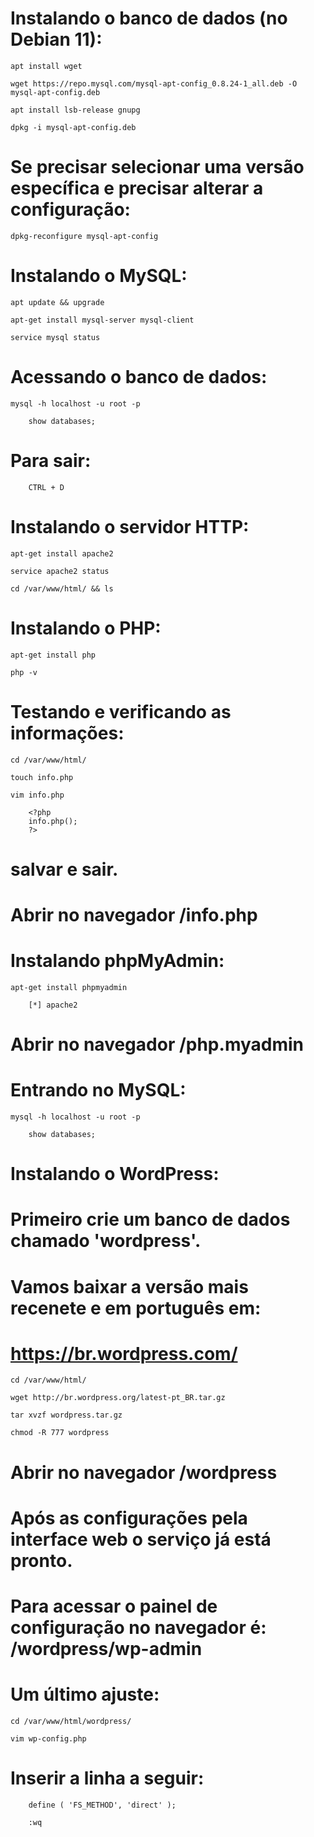 # Instalando o banco de dados (no Debian 11):

    apt install wget

    wget https://repo.mysql.com/mysql-apt-config_0.8.24-1_all.deb -O mysql-apt-config.deb

    apt install lsb-release gnupg

    dpkg -i mysql-apt-config.deb

# Se precisar selecionar uma versão específica e precisar alterar a configuração:

    dpkg-reconfigure mysql-apt-config

# Instalando o MySQL:

    apt update && upgrade

    apt-get install mysql-server mysql-client

    service mysql status

# Acessando o banco de dados:

    mysql -h localhost -u root -p

        show databases;

# Para sair:

        CTRL + D

# Instalando o servidor HTTP:

    apt-get install apache2

    service apache2 status

    cd /var/www/html/ && ls

# Instalando o PHP:

    apt-get install php

    php -v

# Testando e verificando as informações:

    cd /var/www/html/

    touch info.php

    vim info.php

        <?php
        info.php();
        ?>

# salvar e sair.

# Abrir no navegador <IP>/info.php

# Instalando phpMyAdmin:

    apt-get install phpmyadmin

        [*] apache2

# Abrir no navegador <IP>/php.myadmin

# Entrando no MySQL:

    mysql -h localhost -u root -p

        show databases;

# Instalando o WordPress:

# Primeiro crie um banco de dados chamado 'wordpress'.

# Vamos baixar a versão mais recenete e em português em:

# https://br.wordpress.com/

    cd /var/www/html/

    wget http://br.wordpress.org/latest-pt_BR.tar.gz

    tar xvzf wordpress.tar.gz

    chmod -R 777 wordpress

# Abrir no navegador <IP>/wordpress

# Após as configurações pela interface web o serviço já está pronto.

# Para acessar o painel de configuração no navegador é: <IP>/wordpress/wp-admin

# Um último ajuste:

    cd /var/www/html/wordpress/

    vim wp-config.php

# Inserir a linha a seguir:

        define ( 'FS_METHOD', 'direct' );

        :wq